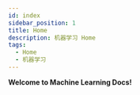 ```yaml
---
id: index
sidebar_position: 1
title: Home
description: 机器学习 Home
tags:
  - Home
  - 机器学习
---
```


**Welcome to Machine Learning Docs!**
